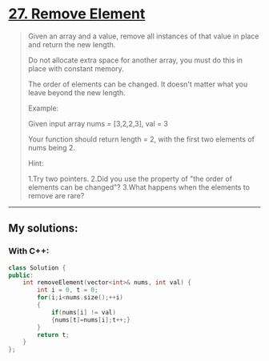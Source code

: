 [27. Remove Element](https://leetcode.com/problems/remove-element/)
====================
>
>Given an array and a value, remove all instances of that value in place and return the new length.
>
>Do not allocate extra space for another array, you must do this in place with constant memory.
>
>The order of elements can be changed. It doesn't matter what you leave beyond the new length.
>
>Example:
>
>Given input array nums = [3,2,2,3], val = 3
>
>Your function should return length = 2, with the first two elements of nums being 2.
>
>Hint:
>
>    1.Try two pointers.
>    2.Did you use the property of "the order of elements can be changed"?
>    3.What happens when the elements to remove are rare?

----------
## My solutions:
### With C++:

```C++
class Solution {
public:
    int removeElement(vector<int>& nums, int val) {
        int i = 0, t = 0;
        for(i;i<nums.size();++i)
        {
            if(nums[i] != val)
            {nums[t]=nums[i];t++;}
        }
        return t;
    }
};
```

